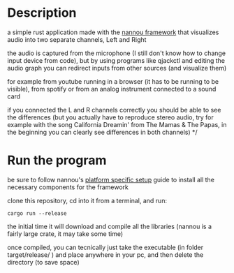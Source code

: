 # Description

a simple rust application made with the [nannou framework](https://nannou.cc/) that visualizes audio into two separate channels, Left and Right

the audio is captured from the microphone (I still don't know how to change input device from code), but by using programs like qjackctl and editing the audio graph you can redirect inputs from other sources (and visualize them)

for example from youtube running in a browser (it has to be running to be visible), from spotify or from an analog instrument connected to a sound card

if you connected the L and R channels correctly you should be able to see the differences (but you actually have to reproduce stereo audio, try for example with the song California Dreamin' from The Mamas & The Papas, in the beginning you can clearly see differences in both channels) */

# Run the program

be sure to follow nannou's [platform specific setup](https://guide.nannou.cc/getting_started/platform-specific_setup) guide to install all the necessary components for the framework

clone this repository, cd into it from a terminal, and run:


```shell
cargo run --release
```

the initial time it will download and compile all the libraries (nannou is a fairly large crate, it may take some time)

once compiled, you can tecnically just take the executable (in folder target/release/ ) and place anywhere in your pc, and then delete the directory (to save space)